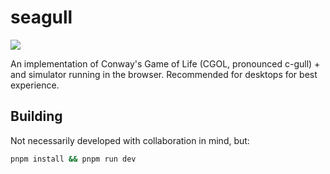 # seagull
![](https://img.shields.io/github/actions/workflow/status/sweeneyngo/seagull/deploy-build.yml)

An implementation of Conway's Game of Life (CGOL, pronounced c-gull) + and simulator running in the browser. Recommended for desktops for best experience.

## Building
Not necessarily developed with collaboration in mind, but:
```bash
pnpm install && pnpm run dev
```
